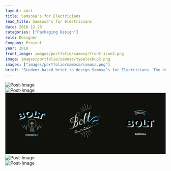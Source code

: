 ```yaml
---
layout: post
title: Samsosa's for Electricians
lead_title: Samsosa's for Electricians
date: 2018-12-26
categories: ["Packaging Design"]
role: Designer
Company: Project
year: 2018
front_image: images/portfolio/samosa/front-icon3.png
image: images/portfolio/samosa/typelockup2.png
images: ["images/portfolio/samosa/samosa.png"]
brief: "Student based brief to design Samosa’s for Electricians. The design focuses on 'Lighting up your Life' with a Samosa. Here I delve into using a pyramid box, playing on the Samosa's shape. I explored a range of type lockups, to emphasise the 'light'."
---
```


<!-- DEV -->
<div class="row">
  <div class="col-sm-6">
    <img src="/images/portfolio/samosa/dev1.png" alt="Post-Image" class="w-100 mb-3 padding-0">
  </div>
  <div class="col-sm-6">
    <img src="/images/portfolio/samosa/dev2.png" alt="Post-Image" class="w-100 mb-3 padding-0">
  </div>
</div>

<div class="row">
  <div class="col-sm-12">
    <img src="/images/portfolio/samosa/type-dev.png" alt="Post-Image" class="w-100 mb-3 padding-0">
  </div>
</div>

<div class="row">
  <div class="col-sm-6">
    <img src="/images/portfolio/samosa/logos.png" alt="Post-Image" class="w-100 mb-3 padding-0">
  </div>
  <div class="col-sm-6">
    <img src="/images/portfolio/samosa/Samosa-Ruby-strawberry.png" alt="Post-Image" class="w-100 mb-3 padding-0">
  </div>
</div>
